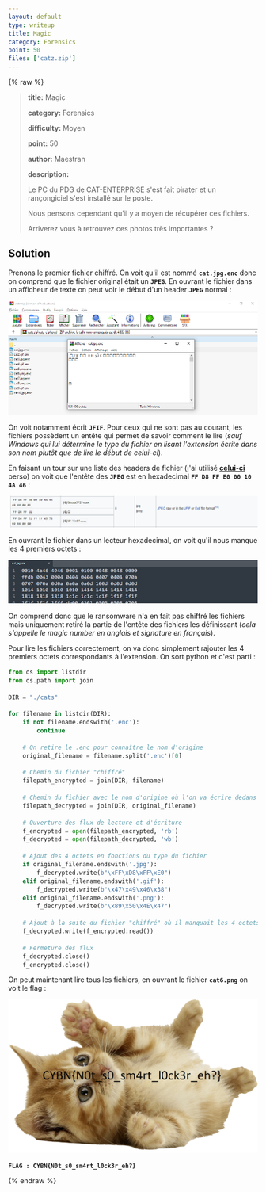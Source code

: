 ```yaml
---
layout: default
type: writeup
title: Magic
category: Forensics
point: 50
files: ['catz.zip']
---
```


{% raw %}
> **title:** Magic
>
> **category:** Forensics
>
> **difficulty:** Moyen
>
> **point:** 50
>
> **author:** Maestran
>
> **description:**
>
> Le PC du PDG de CAT-ENTERPRISE s'est fait pirater et un rançongiciel s'est installé sur le poste.
>
> Nous pensons cependant qu'il y a moyen de récupérer ces fichiers.
>
> Arriverez vous à retrouvez ces photos très importantes ?
>
> 

## Solution

Prenons le premier fichier chiffré. On voit qu'il est nommé **`cat.jpg.enc`** donc on comprend que le fichier original était un **`JPEG`**. En ouvrant le fichier dans un afficheur de texte on peut voir le début d'un header **`JPEG`** normal :

![Fichier sous format texte](images/viewer.png)

On voit notamment écrit **`JFIF`**. Pour ceux qui ne sont pas au courant, les fichiers possèdent un entête qui permet de savoir comment le lire (*sauf Windows qui lui détermine le type du fichier en lisant l'extension écrite dans son nom plutôt que de lire le début de celui-ci*).

En faisant un tour sur une liste des headers de fichier (j'ai utilisé **[celui-ci](https://en.wikipedia.org/wiki/List_of_file_signatures)** perso) on voit que l'entête des **`JPEG`** est en hexadecimal **`FF D8 FF E0 00 10 4A 46`** :

![Header des JPEG](images/jfif.png)

En ouvrant le fichier dans un lecteur hexadecimal, on voit qu'il nous manque les 4 premiers octets :

![Hexadécimal du premier fichier](images/hexa.png)

On comprend donc que le ransomware n'a en fait pas chiffré les fichiers mais uniquement retiré la partie de l'entête des fichiers les définissant (*cela s'appelle le magic number en anglais et signature en français*).

Pour lire les fichiers correctement, on va donc simplement rajouter les 4 premiers octets correspondants à l'extension. On sort python et c'est parti :

```python
from os import listdir
from os.path import join

DIR = "./cats"

for filename in listdir(DIR):
	if not filename.endswith('.enc'):
		continue

	# On retire le .enc pour connaître le nom d'origine
	original_filename = filename.split('.enc')[0]

	# Chemin du fichier "chiffré"
	filepath_encrypted = join(DIR, filename)

	# Chemin du fichier avec le nom d'origine où l'on va écrire dedans
	filepath_decrypted = join(DIR, original_filename)

	# Ouverture des flux de lecture et d'écriture
	f_encrypted = open(filepath_encrypted, 'rb')
	f_decrypted = open(filepath_decrypted, 'wb')

	# Ajout des 4 octets en fonctions du type du fichier
	if original_filename.endswith('.jpg'):
		f_decrypted.write(b"\xFF\xD8\xFF\xE0")
	elif original_filename.endswith('.gif'):
		f_decrypted.write(b"\x47\x49\x46\x38")
	elif original_filename.endswith('.png'):
		f_decrypted.write(b"\x89\x50\x4E\x47")
	
	# Ajout à la suite du fichier "chiffré" où il manquait les 4 octets ajouté juste avant 
	f_decrypted.write(f_encrypted.read())

	# Fermeture des flux
	f_decrypted.close()
	f_encrypted.close()
```

On peut maintenant lire tous les fichiers, en ouvrant le fichier **`cat6.png`** on voit le flag :

![Image contenant le flag](images/cat6.png)

**`FLAG : CYBN{N0t_s0_sm4rt_l0ck3r_eh?}`**

{% endraw %}
